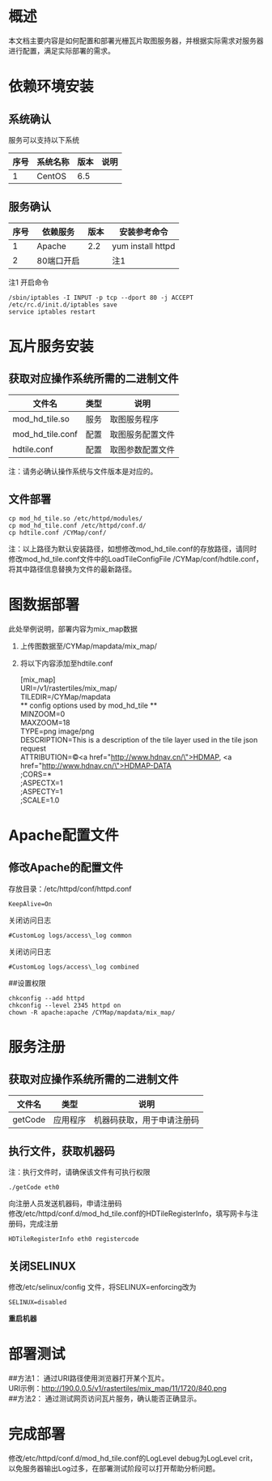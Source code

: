 # 概述
本文档主要内容是如何配置和部署光栅瓦片取图服务器，并根据实际需求对服务器进行配置，满足实际部署的需求。
# 依赖环境安装
## 系统确认
服务可以支持以下系统

| 序号 | 系统名称 | 版本 | 说明 |
| --- | --- | --- | --- |
| 1 | CentOS | 6.5 |   |

## 服务确认

| 序号 | 依赖服务 | 版本 | 安装参考命令 |
| --- | --- | --- | --- |
| 1 | Apache | 2.2 | yum install httpd |
| 2 | 80端口开启 |   | 注1| 

注1 开启命令  

	/sbin/iptables -I INPUT -p tcp --dport 80 -j ACCEPT  
	/etc/rc.d/init.d/iptables save  
	service iptables restart  

# 瓦片服务安装
## 获取对应操作系统所需的二进制文件

| 文件名 | 类型 | 说明 |
| --- | --- | --- |
| mod_hd_tile.so | 服务 | 取图服务程序 |
| mod_hd_tile.conf | 配置 | 取图服务配置文件 |
| hdtile.conf | 配置 | 取图参数配置文件 |

注：请务必确认操作系统与文件版本是对应的。

## 文件部署

	cp mod_hd_tile.so /etc/httpd/modules/  
	cp mod_hd_tile.conf /etc/httpd/conf.d/  
	cp hdtile.conf /CYMap/conf/  

注：以上路径为默认安装路径，如想修改mod\_hd\_tile.conf的存放路径，请同时修改mod\_hd\_tile.conf文件中的LoadTileConfigFile /CYMap/conf/hdtile.conf，将其中路径信息替换为文件的最新路径。  

# 图数据部署
此处举例说明，部署内容为mix\_map数据  
1. 上传图数据至/CYMap/mapdata/mix\_map/  
2. 将以下内容添加至hdtile.conf  

	[mix_map]  
	URI=/v1/rastertiles/mix_map/  
	TILEDIR=/CYMap/mapdata  
	** config options used by mod_hd_tile **  
	MINZOOM=0  
	MAXZOOM=18  
	TYPE=png image/png  
	DESCRIPTION=This is a description of the tile layer used in the tile json request  
	ATTRIBUTION=&copy;<a href=\"http://www.hdnav.cn/\">HDMAP</a>, <a href=\"http://www.hdnav.cn/\">HDMAP-DATA</a>  
	;CORS=*  
	;ASPECTX=1  
	;ASPECTY=1  
	;SCALE=1.0  

# Apache配置文件
## 修改Apache的配置文件
存放目录：/etc/httpd/conf/httpd.conf

    KeepAlive=On  
关闭访问日志  

    #CustomLog logs/access\_log common  
关闭访问日志  

    #CustomLog logs/access\_log combined  
##设置权限

	chkconfig --add httpd   
	chkconfig --level 2345 httpd on  
	chown -R apache:apache /CYMap/mapdata/mix_map/  

# 服务注册

## 获取对应操作系统所需的二进制文件

| 文件名 | 类型 | 说明 |
| --- | --- | --- |
| getCode | 应用程序 | 机器码获取，用于申请注册码 |

## 执行文件，获取机器码  
注：执行文件时，请确保该文件有可执行权限  

    ./getCode eth0  
向注册人员发送机器码，申请注册码  
修改/etc/httpd/conf.d/mod\_hd\_tile.conf的HDTileRegisterInfo，填写网卡与注册码，完成注册  

	HDTileRegisterInfo eth0 registercode  

## 关闭SELINUX
修改/etc/selinux/config 文件，将SELINUX=enforcing改为

	SELINUX=disabled    
**重启机器**  

# 部署测试
##方法1： 
通过URI路径使用浏览器打开某个瓦片。  
URI示例：http://190.0.0.5/v1/rastertiles/mix_map/11/1720/840.png  
##方法2：
通过测试网页访问瓦片服务，确认能否正确显示。  

# 完成部署
修改/etc/httpd/conf.d/mod\_hd\_tile.conf的LogLevel debug为LogLevel crit，以免服务器输出Log过多，在部署测试阶段可以打开帮助分析问题。